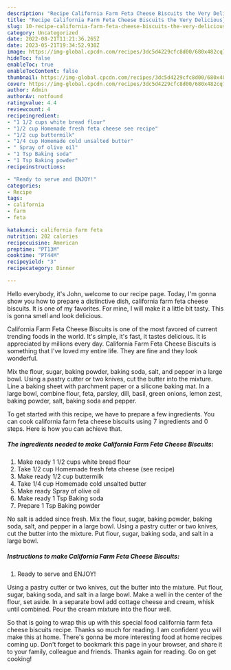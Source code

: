 ```yaml
---
description: "Recipe California Farm Feta Cheese Biscuits the Very Delicious}"
title: "Recipe California Farm Feta Cheese Biscuits the Very Delicious}"
slug: 10-recipe-california-farm-feta-cheese-biscuits-the-very-delicious
category: Uncategorized
date: 2022-08-21T11:21:36.265Z
date: 2023-05-21T19:34:52.938Z
image: https://img-global.cpcdn.com/recipes/3dc5d4229cfc8d00/680x482cq70/california-farm-feta-cheese-biscuits-recipe-main-photo.jpg
hideToc: false
enableToc: true
enableTocContent: false
thumbnail: https://img-global.cpcdn.com/recipes/3dc5d4229cfc8d00/680x482cq70/california-farm-feta-cheese-biscuits-recipe-main-photo.jpg
cover: https://img-global.cpcdn.com/recipes/3dc5d4229cfc8d00/680x482cq70/california-farm-feta-cheese-biscuits-recipe-main-photo.jpg
author: Admin
authorAv: notfound
ratingvalue: 4.4
reviewcount: 4
recipeingredient:
- "1 1/2 cups white bread flour"
- "1/2 cup Homemade fresh feta cheese see recipe"
- "1/2 cup buttermilk"
- "1/4 cup Homemade cold unsalted butter"
- " Spray of olive oil"
- "1 Tsp Baking soda"
- "1 Tsp Baking powder"
recipeinstructions:

- "Ready to serve and ENJOY!"
categories:
- Recipe
tags:
- california
- farm
- feta

katakunci: california farm feta 
nutrition: 202 calories
recipecuisine: American
preptime: "PT13M"
cooktime: "PT44M"
recipeyield: "3"
recipecategory: Dinner

---
```



Hello everybody, it's John, welcome to our recipe page. Today, I'm gonna show you how to prepare a distinctive dish, california farm feta cheese biscuits. It is one of my favorites. For mine, I will make it a little bit tasty. This is gonna smell and look delicious.

California Farm Feta Cheese Biscuits is one of the most favored of current trending foods in the world. It's simple, it's fast, it tastes delicious. It is appreciated by millions every day. California Farm Feta Cheese Biscuits is something that I've loved my entire life. They are fine and they look wonderful.

Mix the flour, sugar, baking powder, baking soda, salt, and pepper in a large bowl. Using a pastry cutter or two knives, cut the butter into the mixture. Line a baking sheet with parchment paper or a silicone baking mat. In a large bowl, combine flour, feta, parsley, dill, basil, green onions, lemon zest, baking powder, salt, baking soda and pepper.


To get started with this recipe, we have to prepare a few ingredients. You can cook california farm feta cheese biscuits using 7 ingredients and 0 steps. Here is how you can achieve that.

<!--inarticleads1-->

##### The ingredients needed to make California Farm Feta Cheese Biscuits:

1. Make ready 1 1/2 cups white bread flour
1. Take 1/2 cup Homemade fresh feta cheese (see recipe)
1. Make ready 1/2 cup buttermilk
1. Take 1/4 cup Homemade cold unsalted butter
1. Make ready  Spray of olive oil
1. Make ready 1 Tsp Baking soda
1. Prepare 1 Tsp Baking powder


No salt is added since fresh. Mix the flour, sugar, baking powder, baking soda, salt, and pepper in a large bowl. Using a pastry cutter or two knives, cut the butter into the mixture. Put flour, sugar, baking soda, and salt in a large bowl. 

<!--inarticleads2-->

##### Instructions to make California Farm Feta Cheese Biscuits:


1. Ready to serve and ENJOY!

Using a pastry cutter or two knives, cut the butter into the mixture. Put flour, sugar, baking soda, and salt in a large bowl. Make a well in the center of the flour, set aside. In a separate bowl add cottage cheese and cream, whisk until combined. Pour the cream mixture into the flour well. 

So that is going to wrap this up with this special food california farm feta cheese biscuits recipe. Thanks so much for reading. I am confident you will make this at home. There's gonna be more interesting food at home recipes coming up. Don't forget to bookmark this page in your browser, and share it to your family, colleague and friends. Thanks again for reading. Go on get cooking!
